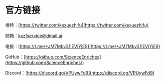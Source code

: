 # 官方链接

推特：[https://twitter.com/kexuezhifu](https://twitter.com/kexuezhifu)

邮箱：kxzfservice@dmail.ai

电报：[https://t.me/+JM7Mbv31IEViYjE9](https://t.me/+JM7Mbv31IEViYjE9)

GitHub：[https://github.com/ScienceEnriches](https://github.com/ScienceEnriches/)

Discord：[https://discord.gg/VPUywFd9](https://discord.gg/VPUywFd9)



